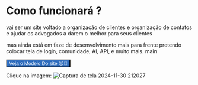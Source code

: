 <h1>Como funcionará ?</h1>
<p>vai ser um site voltado a organização de clientes e organização de contatos  e ajudar os advogados a darem o melhor para seus clientes

mas ainda está em faze de desemvolvimento mais para frente pretendo colocar tela de login, comunidade, AI, API, e muito mais.
main</p>

<button width="300px" heigth="300px" style="background-color: #306EBF; color: #fff; ">Veja o Modelo Do site 😝🚀</button>

Clique na imagem: 
![Captura de tela 2024-11-30 212027](https://github.com/user-attachments/assets/f46b57a9-b843-4723-8b90-a5767e44d587)
